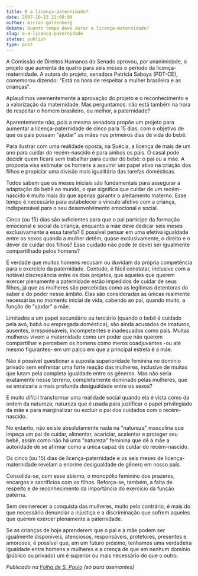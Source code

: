 ```yaml
---
title: E a licença-paternidade?
date: 2007-10-22 22:00:00
author: mirian.goldenberg
debate: Quanto tempo deve durar a licença-maternidade?
slug: e-a-licenca-paternidade
status: publish 
type: post
---
```


A Comissão de Direitos Humanos do Senado aprovou, por unanimidade, o projeto que aumenta de quatro para seis meses o período da licença-maternidade. A autora do projeto, senadora Patrícia Saboya (PDT-CE), comemorou dizendo: "Está na hora de respeitar a mulher brasileira e as crianças".  
  
Aplaudimos veementemente a aprovação do projeto e o reconhecimento e a valorização da maternidade. Mas perguntamos: não está também na hora de respeitar o homem brasileiro, ou melhor, a paternidade?  
  
Aparentemente não, pois a mesma senadora propõe um projeto para aumentar a licença-paternidade de cinco para 15 dias, com o objetivo de que os pais possam "ajudar" as mães nos primeiros dias de vida do bebê.  
  
Para ilustrar com uma realidade oposta, na Suécia, a licença de mais de um ano para cuidar do recém-nascido é para ambos os pais. O casal pode decidir quem ficará sem trabalhar para cuidar do bebê: o pai ou a mãe. A proposta visa estimular os homens a assumir um papel ativo na criação dos filhos e propiciar uma divisão mais igualitária das tarefas domésticas.  
  
Todos sabem que os meses iniciais são fundamentais para assegurar a adaptação do bebê ao mundo, o que significa que cuidar de um recém-nascido é muito mais do que apenas garantir o aleitamento materno. Esse tempo é necessário para estabelecer o vínculo afetivo com a criança, indispensável para o seu desenvolvimento emocional e social.  
  
Cinco (ou 15) dias são suficientes para que o pai participe da formação emocional e social da criança, enquanto a mãe deve dedicar seis meses exclusivamente a essa tarefa? É possível pensar em uma efetiva igualdade entre os sexos quando a mulher detém, quase exclusivamente, o direito e o dever de cuidar dos filhos? Esse cuidado não pode (e deve) ser igualmente compartilhado pelos homens?  
  
É verdade que muitos homens recusam ou duvidam da própria competência para o exercício da paternidade. Contudo, é fácil constatar, inclusive com a notável discrepância entre os dois projetos, que aqueles que querem exercer plenamente a paternidade estão impedidos de cuidar de seus filhos, já que as mulheres são percebidas como as legítimas detentoras do saber e do poder nesse âmbito. Elas são consideradas as únicas realmente necessárias no momento inicial de vida, cabendo ao pai, quando muito, a função de "ajudar" a mãe.  
  
Limitados a um papel secundário ou terciário (quando o bebê é cuidado pela avó, babá ou empregada doméstica), são ainda acusados de imaturos, ausentes, irresponsáveis, incompetentes e inadequados como pais. Muitas mulheres vivem a maternidade como um poder que não querem compartilhar e percebem os homens como meros coadjuvantes -ou até mesmo figurantes- em um palco em que a principal estrela é a mãe.  
  
Não é possível questionar a suposta superioridade feminina no domínio privado sem enfrentar uma forte reação das mulheres, inclusive de muitas que lutam pela completa igualdade entre os gêneros. Mas não seria exatamente nesse terreno, completamente dominado pelas mulheres, que se enraizaria a mais profunda desigualdade entre os sexos?  
  
É muito difícil transformar uma realidade social quando ela é vista como da ordem da natureza; natureza que é usada para justificar o papel privilegiado da mãe e para marginalizar ou excluir o pai dos cuidados com o recém-nascido.  
  
No entanto, não existe absolutamente nada na "natureza" masculina que impeça um pai de cuidar, alimentar, acariciar, acalentar e proteger seu bebê, assim como não há uma "natureza" feminina que dê à mãe a autoridade de se afirmar como a única capaz de cuidar do recém-nascido.  
  
Os cinco (ou 15) dias de licença-paternidade e os seis meses de licença-maternidade revelam a enorme desigualdade de gênero em nosso país.  
  
Consolida-se, com esse abismo, o monopólio feminino dos prazeres, encargos e sacrifícios com os filhos. Reforça-se, também, a falta de respeito e de reconhecimento da importância do exercício da função paterna.  
  
Sem desmerecer a conquista das mulheres, muito pelo contrário, é mais do que necessário denunciar a injustiça e a discriminação que sofrem aqueles que querem exercer plenamente a paternidade.  
  
Se as crianças de hoje aprenderem que o pai e a mãe podem ser igualmente disponíveis, atenciosos, responsáveis, protetores, presentes e amorosos, é possível que, em um futuro próximo, tenhamos uma verdadeira igualdade entre homens e mulheres e a crença de que em nenhum domínio (público ou privado) um é superior ou mais necessário do que o outro.  
  
*Publicado na* [*Folha de S. Paulo*](http://www1.folha.uol.com.br/fsp/opiniao/fz2310200708.htm) *(só para assinantes)*


